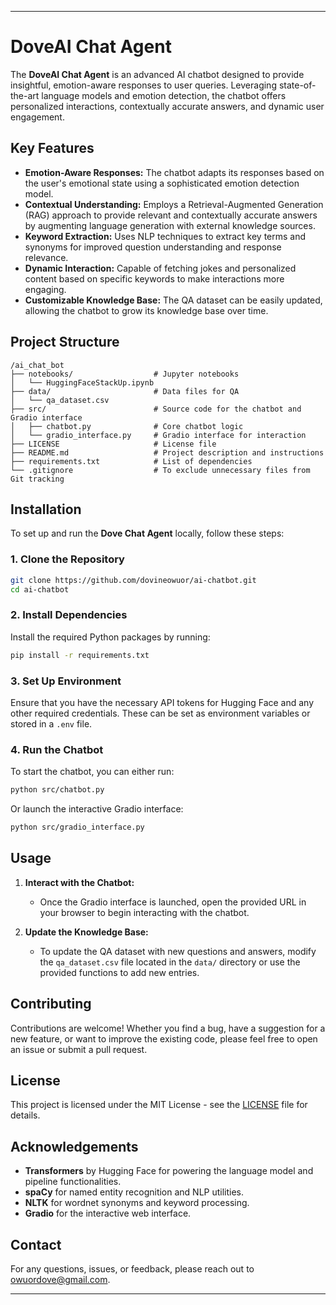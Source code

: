 ___
# DoveAI Chat Agent

The **DoveAI Chat Agent** is an advanced AI chatbot designed to provide insightful, emotion-aware responses to user queries. Leveraging state-of-the-art language models and emotion detection, the chatbot offers personalized interactions, contextually accurate answers, and dynamic user engagement.

## Key Features

- **Emotion-Aware Responses:** The chatbot adapts its responses based on the user's emotional state using a sophisticated emotion detection model.
- **Contextual Understanding:** Employs a Retrieval-Augmented Generation (RAG) approach to provide relevant and contextually accurate answers by augmenting language generation with external knowledge sources.
- **Keyword Extraction:** Uses NLP techniques to extract key terms and synonyms for improved question understanding and response relevance.
- **Dynamic Interaction:** Capable of fetching jokes and personalized content based on specific keywords to make interactions more engaging.
- **Customizable Knowledge Base:** The QA dataset can be easily updated, allowing the chatbot to grow its knowledge base over time.

## Project Structure

```
/ai_chat_bot
├── notebooks/                  # Jupyter notebooks
│   └── HuggingFaceStackUp.ipynb
├── data/                       # Data files for QA
│   └── qa_dataset.csv
├── src/                        # Source code for the chatbot and Gradio interface
│   ├── chatbot.py              # Core chatbot logic
│   └── gradio_interface.py     # Gradio interface for interaction
├── LICENSE                     # License file
├── README.md                   # Project description and instructions
├── requirements.txt            # List of dependencies
└── .gitignore                  # To exclude unnecessary files from Git tracking
```

## Installation

To set up and run the **Dove Chat Agent** locally, follow these steps:

### 1. Clone the Repository

```bash
git clone https://github.com/dovineowuor/ai-chatbot.git
cd ai-chatbot
```

### 2. Install Dependencies

Install the required Python packages by running:

```bash
pip install -r requirements.txt
```

### 3. Set Up Environment

Ensure that you have the necessary API tokens for Hugging Face and any other required credentials. These can be set as environment variables or stored in a `.env` file.

### 4. Run the Chatbot

To start the chatbot, you can either run:

```bash
python src/chatbot.py
```

Or launch the interactive Gradio interface:

```bash
python src/gradio_interface.py
```

## Usage

1. **Interact with the Chatbot:**
   - Once the Gradio interface is launched, open the provided URL in your browser to begin interacting with the chatbot.
   
2. **Update the Knowledge Base:**
   - To update the QA dataset with new questions and answers, modify the `qa_dataset.csv` file located in the `data/` directory or use the provided functions to add new entries.

## Contributing

Contributions are welcome! Whether you find a bug, have a suggestion for a new feature, or want to improve the existing code, please feel free to open an issue or submit a pull request.

## License

This project is licensed under the MIT License - see the [LICENSE](LICENSE) file for details.

## Acknowledgements

- **Transformers** by Hugging Face for powering the language model and pipeline functionalities.
- **spaCy** for named entity recognition and NLP utilities.
- **NLTK** for wordnet synonyms and keyword processing.
- **Gradio** for the interactive web interface.

## Contact

For any questions, issues, or feedback, please reach out to [owuordove@gmail.com](mailto:owuordove@gmail.com).

---
